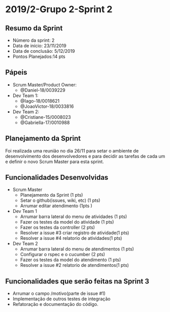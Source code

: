 # 2019/2-Grupo 2-Sprint 2
## Resumo da Sprint
* Número da sprint: 2
* Data de início: 23/11/2019
* Data de conclusão: 5/12/2019
* Pontos Planejados:14 pts 
## Pápeis
* Scrum Master/Product Owner: 
   - @Daniel-18/0039229
* Dev Team 1: 
   - @Iago-18/0018621 
   - @JoaoVictor-18/0033816
* Dev Team 2: 
   - @Cristiane-15/0008023  
   - @Gabriella-17/0010988
## Planejamento da Sprint
Foi realizada uma reunião no dia 26/11 para setar o ambiente de desenvolvimento dos desenvolvedores e para decidir as tarefas de cada um e definir o novo Scrum Master para esta sprint.

## Funcionalidades Desenvolvidas
* Scrum Master 
  - Planejamento da Sprint (1 pts)
  - Setar o github(issues, wiki, etc) (1 pts)
  - Arrumar editar atendimento (1pts )
* Dev Team 1
  - Arrumar barra lateral do menu de atividades (1 pts) 
  - Fazer os testes da model do atividade (1 pts)
  - Fazer os testes da controller (2 pts)
  - Resolver a issue #3 criar registro de atividade(1 pts)
  - Resolver a issue #4 relatorio de atividades(1 pts)
* Dev Team 2
  - Arrumar barra lateral do menu de atendimentos (1 pts)
  - Configurar o rspec e o cucumber (2 pts)
  - Fazer os testes da model do atendimento (1 pts) 
  - Resolver a issue #2 relatorio de atendimentos(1 pts)
## Funcionalidades que serão feitas na Sprint 3
* Arrumar o campo /motivo(parte de issue #1)
* Implementação de outros testes de integração
* Refatoração e documentação do código.